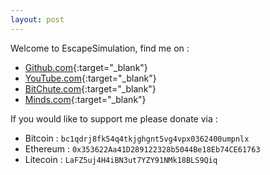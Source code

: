 ```yaml
---
layout: post
---
```

Welcome to EscapeSimulation, find me on :

* [Github.com](https://github.com/escapesimulation){:target="_blank"}
* [YouTube.com](https://www.youtube.com/channel/UCWNtbyO_XiM7PdVpP8_dcxA){:target="_blank"}
* [BitChute.com](https://www.bitchute.com/channel/ytECUUkLWpnE/){:target="_blank"}
* [Minds.com](https://www.minds.com/escapesimulation/){:target="_blank"}

If you would like to support me please donate via :

* Bitcoin : `bc1qdrj8fk54q4tkjghgnt5vg4vpx0362400umpnlx`
* Ethereum : `0x353622Aa41D289122328b5044Be18Eb74CE61763`
* Litecoin : `LaFZ5uj4H4iBN3ut7YZY91NMk18BLS9Qiq`
